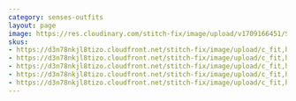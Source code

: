 ```yaml
---
category: senses-outfits
layout: page
image: https://res.cloudinary.com/stitch-fix/image/upload/v1709166451/Style_studio/Styleshuffle/2023-09-27_W_OLOF_G20_04624.jpg
skus:
- https://d3n78nkjl8tizo.cloudfront.net/stitch-fix/image/upload/c_fit,h_720,w_862/v1660165441/hri3flqsjhlf5wbzr7xk.jpg
- https://d3n78nkjl8tizo.cloudfront.net/stitch-fix/image/upload/c_fit,h_720,w_862/v1665056029/zt84fpnoswjgbm8vugas.jpg
- https://d3n78nkjl8tizo.cloudfront.net/stitch-fix/image/upload/c_fit,h_720,w_862/v1694501491/wdfhfacuzx7y8sj9lzuy.jpg
- https://d3n78nkjl8tizo.cloudfront.net/stitch-fix/image/upload/c_fit,h_720,w_862/v1693636466/zs57tzwvwr2vjry91bvl.jpg
- https://d3n78nkjl8tizo.cloudfront.net/stitch-fix/image/upload/c_fit,h_720,w_862/v1638799806/n0fjdnxklz3y3sal0hz3.jpg
---
```


